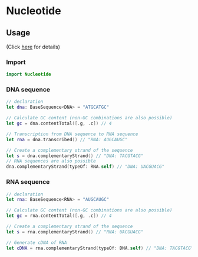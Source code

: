 # Nucleotide

## Usage

(Click [here](https://github.com/rrbox/Nucleotide-Swift/wiki) for details)

### Import

```swift
import Nucleotide
```

### DNA sequence

```swift
// declaration
let dna: BaseSequence<DNA> = "ATGCATGC"

// Calculate GC content (non-GC combinations are also possible)
let gc = dna.contentTotal([.g, .c]) // 4

// Transcription from DNA sequence to RNA sequence
let rna = dna.transcribed() // "RNA: AUGCAUGC"

// Create a complementary strand of the sequence
let s = dna.complementaryStrand() // "DNA: TACGTACG"
// RNA sequences are also possible
dna.complementaryStrand(typeOf: RNA.self) // "DNA: UACGUACG"
```

### RNA sequence

```swift
// declaration
let rna: BaseSequence<RNA> = "AUGCAUGC"

// Calculate GC content (non-GC combinations are also possible)
let gc = rna.contentTotal([.g, .c]) // 4

// Create a complementary strand of the sequence
let s = rna.complementaryStrand() // "RNA: UACGUACG"

// Generate cDNA of RNA
let cDNA = rna.complementaryStrand(typeOf: DNA.self) // "DNA: TACGTACG"
```
